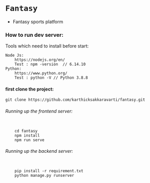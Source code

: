 # `Fantasy`

- Fantasy sports platform

### **How to run dev server:**
Tools which need to install before start:

	Node Js:
		https://nodejs.org/en/
		Test : npm -version  // 6.14.10
	Python:
		https://www.python.org/
		Test : python -V // Python 3.8.8

#### first clone the project:

`git clone https://github.com/karthicksakkaravarti/fantasy.git`

###### Running up the frontend server:
~~~~
    
    cd fantasy
    npm install
    npm run serve
~~~~

###### Running up the backend server:
~~~~
    
    pip install -r requirement.txt
    python manage.py runserver